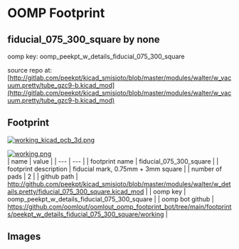 # OOMP Footprint  
## fiducial_075_300_square  by none  
  
oomp key: oomp_peekpt_w_details_fiducial_075_300_square  
  
source repo at: [http://gitlab.com/peekpt/kicad_smisioto/blob/master/modules/walter/w_vacuum.pretty/tube_gzc9-b.kicad_mod](http://gitlab.com/peekpt/kicad_smisioto/blob/master/modules/walter/w_vacuum.pretty/tube_gzc9-b.kicad_mod)  
## Footprint  
  
[![working_kicad_pcb_3d.png](working_kicad_pcb_3d_600.png)](working_kicad_pcb_3d.png)  
  
[![working.png](working_600.png)](working.png)  
| name | value | 
| --- | --- | 
| footprint name | fiducial_075_300_square | 
| footprint description | fiducial mark, 0.75mm + 3mm square | 
| number of pads | 2 | 
| github path | http://github.com/peekpt/kicad_smisioto/blob/master/modules/walter/w_details.pretty/fiducial_075_300_square.kicad_mod | 
| oomp key | oomp_peekpt_w_details_fiducial_075_300_square | 
| oomp bot github | https://github.com/oomlout/oomlout_oomp_footprint_bot/tree/main/footprints/peekpt_w_details_fiducial_075_300_square/working | 
## Images  
